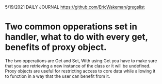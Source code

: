 5/19/2021 DAILY JOURNAL
https://github.com/EricWakeman/gregslist

# Two common opperations set in handler, what to do with every get, benefits of proxy object.

The two opperations are Get and Set, With using Get you have to make sure that you are retrieving a  new instance of the class or it will be undefined. Proxy objects are useful for restricting access to core data while allowing it to function in a way that the user can benefit from it.